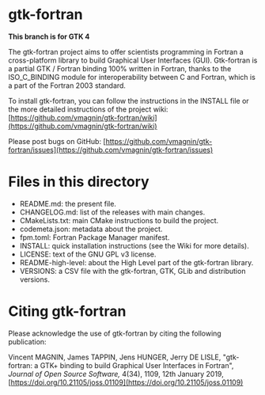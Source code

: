 # gtk-fortran

**This branch is for GTK 4**

The gtk-fortran project aims to offer scientists programming in Fortran a cross-platform library to build Graphical User Interfaces (GUI). Gtk-fortran is a partial GTK / Fortran binding 100% written in Fortran, thanks to the ISO_C_BINDING module for interoperability between C and Fortran, which is a part of the Fortran 2003 standard.

To install gtk-fortran, you can follow the instructions in the INSTALL file or the more detailed instructions of the project wiki:
[https://github.com/vmagnin/gtk-fortran/wiki](https://github.com/vmagnin/gtk-fortran/wiki)

Please post bugs on GitHub:
[https://github.com/vmagnin/gtk-fortran/issues](https://github.com/vmagnin/gtk-fortran/issues)


# Files in this directory

* README.md: the present file.
* CHANGELOG.md: list of the releases with main changes.
* CMakeLists.txt: main CMake instructions to build the project.
* codemeta.json: metadata about the project.
* fpm.toml: Fortran Package Manager manifest.
* INSTALL: quick installation instructions (see the Wiki for more details).
* LICENSE: text of the GNU GPL v3 license.
* README-high-level: about the High Level part of the gtk-fortran library.
* VERSIONS: a CSV file with the gtk-fortran, GTK, GLib and distribution versions.


# Citing gtk-fortran

Please acknowledge the use of gtk-fortran by citing the following publication:

Vincent MAGNIN, James TAPPIN, Jens HUNGER, Jerry DE LISLE, "gtk-fortran: a GTK+ binding to build Graphical User Interfaces in Fortran", _Journal of Open Source Software,_ 4(34), 1109, 12th January 2019, [https://doi.org/10.21105/joss.01109](https://doi.org/10.21105/joss.01109)

